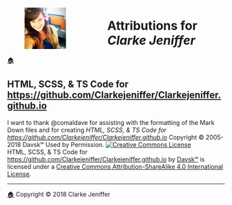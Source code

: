 <figure><img src="../images/favicon/favicon-96x96.png" style="display: inline; float: left; margin-right:96px"></figure>

# Attributions for _Clarke Jeniffer_
[🏠](../Home.html)

## HTML, SCSS, & TS Code for https://github.com/Clarkejeniffer/Clarkejeniffer.github.io

I want to thank @comaldave for assisting with the formatting of the Mark Down files and for creating _HTML, SCSS, & TS Code for https://github.com/Clarkejeniffer/Clarkejeniffer.github.io_ Copyright © 2005-2018 Davsk℠ Used by Permission.
<a rel="license" href="http://creativecommons.org/licenses/by-sa/4.0/"><img alt="Creative Commons License" style="border-width:0" src="https://i.creativecommons.org/l/by-sa/4.0/88x31.png" /></a><br /><span xmlns:dct="http://purl.org/dc/terms/" href="http://purl.org/dc/dcmitype/Text" property="dct:title" rel="dct:type">HTML, SCSS, & TS Code for https://github.com/Clarkejeniffer/Clarkejeniffer.github.io</span> by <a xmlns:cc="http://creativecommons.org/ns#" href="https://www.davsk.com/" property="cc:attributionName" rel="cc:attributionURL">Davsk℠</a> is licensed under a <a rel="license" href="http://creativecommons.org/licenses/by-sa/4.0/">Creative Commons Attribution-ShareAlike 4.0 International License</a>.

  
* * *
[🏠](../Home.html) Copyright © 2018 Clarke Jeniffer
